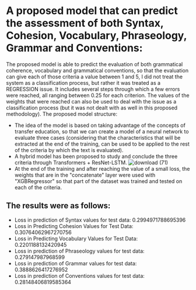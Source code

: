 # A proposed model that can predict the assessment of both Syntax, Cohesion, Vocabulary, Phraseology, Grammar and Conventions:
The proposed model is able to predict the evaluation of both grammatical coherence, vocabulary and grammatical conventions, so that the evaluation can give each of those criteria a value between 1 and 5, I did not treat the system as a classification process, but rather it was treated as a REGRESSION issue. It includes several steps through which a few errors were reached, all ranging between 0.25 for each criterion. The values ​​of the weights that were reached can also be used to deal with the issue as a classification process (but it was not dealt with as well in this proposed methodology).
The proposed model structure:
- The idea of ​​the model is based on taking advantage of the concepts of transfer education, so that we can create a model of a neural network to evaluate three cases (considering that the characteristics that will be extracted at the end of the training, can be used to be applied to the rest of the criteria by which the text is evaluated).
- A hybrid model has been proposed to study and conclude the three criteria through Transformers + ResNet-LSTM.
![download (71)](https://user-images.githubusercontent.com/108609519/188493005-243caf16-4013-4a5f-a8cd-3d4ab3ebdc7d.png)
- At the end of the training and after reaching the value of a small loss, the weights that are in the "concatenate" layer were used with "XGBRegressor" so that part of the dataset was trained and tested on each of the criteria.

## The results were as follows:

- Loss in prediction of Syntax values ​​for test data: 0.2994971788695396
- Loss in Predicting Cohesion Values ​​for Test Data: 0.30764062967270756
- Loss in Predicting Vocabulary Values ​​for Test Data: 0.2201188132420945
- Loss in prediction of Phraseology values ​​for test data: 0.279147987968599
- Loss in prediction of Grammar values ​​for test data: 0.3888626417276952
- Loss in prediction of Conventions values ​​for test data: 0.28148406819585364
